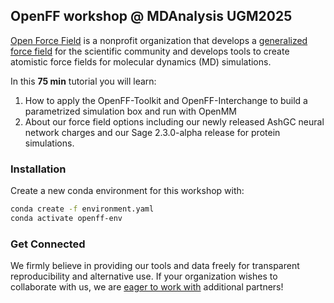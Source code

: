 ## OpenFF workshop @ MDAnalysis UGM2025

[Open Force Field](http://openforcefield.org) is a nonprofit organization that develops a [generalized force field](https://openforcefield.org/force-fields/force-fields/) for the scientific community and develops tools to create atomistic force fields for molecular dynamics (MD) simulations. 

In this **75 min** tutorial you will learn:
1) How to apply the OpenFF-Toolkit and OpenFF-Interchange to build a parametrized simulation box and run with OpenMM
2) About our force field options including our newly released AshGC neural network charges and our Sage 2.3.0-alpha release for protein simulations.

### Installation

Create a new conda environment for this workshop with:
```bash
conda create -f environment.yaml
conda activate openff-env
```

### Get Connected
We firmly believe in providing our tools and data freely for transparent reproducibility and alternative use. If your organization wishes to collaborate with us, we are [eager to work with](https://openforcefield.org/how-to-join/) additional partners!